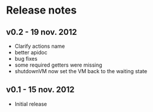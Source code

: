 Release notes
=======================

v0.2 - 19 nov. 2012
-----------------------
- Clarify actions name
- better apidoc
- bug fixes
- some required getters were missing
- shutdownVM now set the VM back to the waiting state

v0.1 - 15 nov. 2012
-----------------------
- Initial release